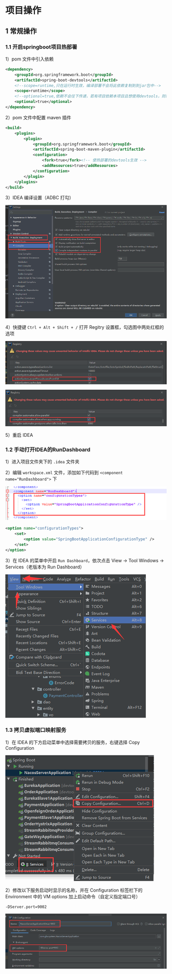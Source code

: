 

# 项目操作

## 1 常规操作

### 1.1 开启springboot项目热部署

1）pom 文件中引入依赖

````xml
<dependency>
    <groupId>org.springframework.boot</groupId>
    <artifactId>spring-boot-devtools</artifactId>
    <!--scope=runtime,只在运行时生效，编译部署不会将此依赖复制到到jar包中-->
    <scope>runtime</scope>
    <!--optional=true,依赖不会往下传递，若有项目依赖本项目且想使用devtools，则需要重新引入-->
    <optional>true</optional>
</dependency>
````

2）pom 文件中配置 maven 插件

````xml
<build>
    <plugins>
        <plugin>
            <groupId>org.springframework.boot</groupId>
            <artifactId>spring-boot-maven-plugin</artifactId>
            <configuration>
                <fork>true</fork><!-- 使热部署的devtools生效 -->
                <addResources>true</addResources>
            </configuration>
        </plugin>
    </plugins>
</build>
````

3）IDEA 编译设置（ADBC 打勾）

![1585456468860](assets/1585456468860.png)

4）快捷键 `Ctrl + Alt + Shift + /` 打开 Regitry 设置框，勾选图中两处红框的选项

![1585456734029](assets/1585456734029.png)

![1585456786356](assets/1585456786356.png)

5）重启 IDEA

### 1.2 手动打开IDEA的RunDashboard

1）进入项目文件夹下的 `.idea` 文件夹

2）编辑 `workspace.xml` 文件，添加如下代码到 `<component name="RunDashboard">` 下

![1585460558048](assets/1585460558048.png)

````xml
<option name="configurationTypes">
    <set>
        <option value="SpringBootApplicationConfigurationType" />
    </set>
</option>
````

3）在 IDEA 的菜单中开启 `Run Dashboard`，依次点击 View -> Tool Windows -> Services（老版本为 Run Dashboard）

![1585460803713](assets/1585460803713.png)

### 1.3 拷贝虚拟端口映射服务

1）在 IDEA 的下方启动菜单中选择需要拷贝的服务，右键选择 Copy Configuration

![image-20200804222605855](assets/image-20200804222605855.png)

2）修改以下服务启动时显示的名称，并在 Configuration 标签栏下的 Environment 中的 VM options 加上启动命令（自定义指定端口号）

````shell
-DServer.port=9002
````

![image-20200804222800655](assets/image-20200804222800655.png)